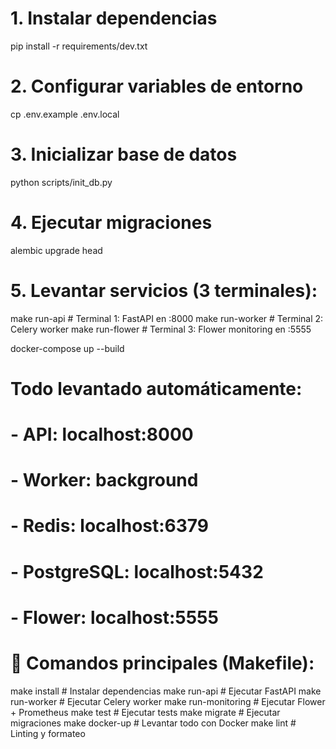 # 1. Instalar dependencias
pip install -r requirements/dev.txt

# 2. Configurar variables de entorno
cp .env.example .env.local

# 3. Inicializar base de datos
python scripts/init_db.py

# 4. Ejecutar migraciones
alembic upgrade head

# 5. Levantar servicios (3 terminales):
make run-api      # Terminal 1: FastAPI en :8000
make run-worker   # Terminal 2: Celery worker
make run-flower   # Terminal 3: Flower monitoring en :5555
















docker-compose up --build
# Todo levantado automáticamente:
# - API: localhost:8000
# - Worker: background
# - Redis: localhost:6379  
# - PostgreSQL: localhost:5432
# - Flower: localhost:5555






# 🔧 Comandos principales (Makefile):
make install          # Instalar dependencias
make run-api         # Ejecutar FastAPI
make run-worker      # Ejecutar Celery worker
make run-monitoring  # Ejecutar Flower + Prometheus
make test           # Ejecutar tests
make migrate        # Ejecutar migraciones
make docker-up      # Levantar todo con Docker
make lint          # Linting y formateo